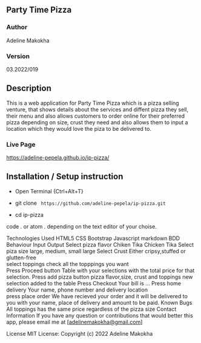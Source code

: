 
## Party Time Pizza
### Author

Adeline Makokha

### Version
03.2022/019

## Description
This is a web application for Party Time Pizza which is a pizza selling venture, that shows details about the services and diffent pizza they sell, their menu and also allows customers to order online for their preferred pizza depending on size, crust they need and also allows them to input a location which they would love the piza to be delivered to.



### Live Page
https://adeline-pepela.github.io/ip-pizza/

## Installation / Setup instruction
* Open Terminal {Ctrl+Alt+T}

* git clone ``` https://github.com/adeline-pepela/ip-pizza.git```

* cd ip-pizza

code . or atom . depending on the text editor of your choise.

Technologies Used
HTML5
CSS
Bootstrap
Javascript
markdown
BDD
Behaviour	Input	Output
Select pizza flavor	Chiken Tika	Chicken Tika
Select piza size	large, medium, small	large
Select Crust	Either cripsy,stuffed or glutten-free	
select toppings	check all the topppings you want	
Press Proceed button		Table with your selections with the total price for that selection.
Press add pizza button	pizza flavor,size, crust and toppings	new selection added to the table
Press Checkout		Your bill is ...
Press home delivery	Your name, phone number and delivery location	
press place order		We have recieved your order and it will be delivered to you with your name, place of delivery and amount to be paid.
Known Bugs
All toppings has the same price regardless of the pizza size
Contact Information
If you have any question or contributions that would better this app, please email me at [adelinemakokha@gmail.com]

License
MIT License:
Copyright (c) 2022 Adeline Makokha